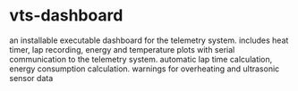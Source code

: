 # vts-dashboard
an installable executable dashboard for the telemetry system.
includes heat timer, lap recording, energy and temperature plots with serial communication to the telemetry system.
automatic lap time calculation, energy consumption calculation.
warnings for overheating and ultrasonic sensor data
